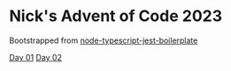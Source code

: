 # Nick's Advent of Code 2023

Bootstrapped from
[node-typescript-jest-boilerplate](https://github.com/bschlenk/node-typescript-jest-boilerplate)

[Day 01](https://github.com/nickolu/advent-of-code-2023/tree/main/src/day-01)
[Day 02](https://github.com/nickolu/advent-of-code-2023/tree/main/src/day-02)

